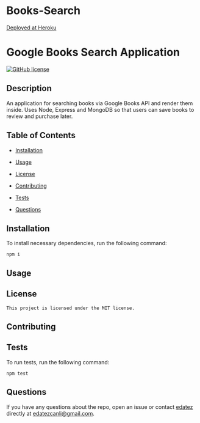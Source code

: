 # Books-Search
[Deployed at Heroku](https://books-search-application.herokuapp.com/)

# Google Books Search Application
[![GitHub license](https://img.shields.io/badge/license-MIT-blue.svg)](https://github.com/edatez/google-books-search-application)

## Description

An application for searching books via Google Books API and render them inside. Uses Node, Express and MongoDB so that users can save books to review and purchase later. 

## Table of Contents 

* [Installation](#installation)

* [Usage](#usage)

* [License](#license)

* [Contributing](#contributing)

* [Tests](#tests)

* [Questions](#questions)

## Installation

To install necessary dependencies, run the following command:

```
npm i
```

## Usage



## License

    This project is licensed under the MIT license.
  
## Contributing



## Tests

To run tests, run the following command:

```
npm test
```

## Questions

If you have any questions about the repo, open an issue or contact [edatez](https://github.com/edatez/Books-Search) directly at edatezcanli@gmail.com.
